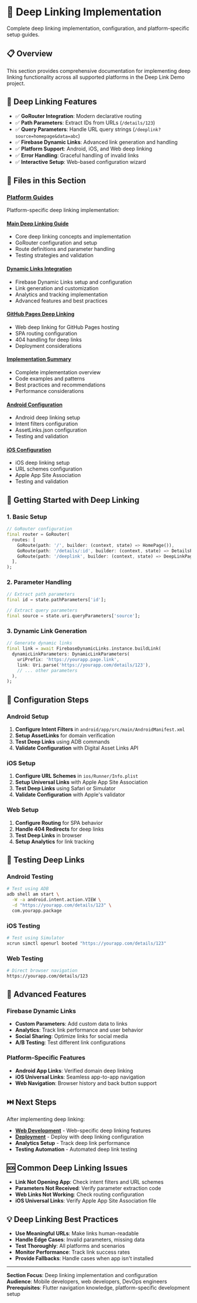 # 🔗 Deep Linking Implementation

Complete deep linking implementation, configuration, and platform-specific setup guides.

## 📋 **Overview**

This section provides comprehensive documentation for implementing deep linking functionality across all supported platforms in the Deep Link Demo project.

## 🎯 **Deep Linking Features**

- ✅ **GoRouter Integration**: Modern declarative routing
- ✅ **Path Parameters**: Extract IDs from URLs (`/details/123`)
- ✅ **Query Parameters**: Handle URL query strings (`/deeplink?source=homepage&data=abc`)
- ✅ **Firebase Dynamic Links**: Advanced link generation and handling
- ✅ **Platform Support**: Android, iOS, and Web deep linking
- ✅ **Error Handling**: Graceful handling of invalid links
- ✅ **Interactive Setup**: Web-based configuration wizard

## 📁 **Files in this Section**

### **[Platform Guides](./platform-guides/)**
Platform-specific deep linking implementation:

#### **[Main Deep Linking Guide](./platform-guides/README.md)**
- Core deep linking concepts and implementation
- GoRouter configuration and setup
- Route definitions and parameter handling
- Testing strategies and validation

#### **[Dynamic Links Integration](./platform-guides/DYNAMIC_LINKS_README.md)**
- Firebase Dynamic Links setup and configuration
- Link generation and customization
- Analytics and tracking implementation
- Advanced features and best practices

#### **[GitHub Pages Deep Linking](./platform-guides/GITHUB-PAGES-DEEP-LINKING-SETUP-GUIDE.md)**
- Web deep linking for GitHub Pages hosting
- SPA routing configuration
- 404 handling for deep links
- Deployment considerations

#### **[Implementation Summary](./platform-guides/IMPLEMENTATION_SUMMARY.md)**
- Complete implementation overview
- Code examples and patterns
- Best practices and recommendations
- Performance considerations

#### **[Android Configuration](./platform-guides/android/)**
- Android deep linking setup
- Intent filters configuration
- AssetLinks.json configuration
- Testing and validation

#### **[iOS Configuration](./platform-guides/ios/)**
- iOS deep linking setup
- URL schemes configuration
- Apple App Site Association
- Testing and validation

## 🚀 **Getting Started with Deep Linking**

### **1. Basic Setup**
```dart
// GoRouter configuration
final router = GoRouter(
  routes: [
    GoRoute(path: '/', builder: (context, state) => HomePage()),
    GoRoute(path: '/details/:id', builder: (context, state) => DetailsPage()),
    GoRoute(path: '/deeplink', builder: (context, state) => DeepLinkPage()),
  ],
);
```

### **2. Parameter Handling**
```dart
// Extract path parameters
final id = state.pathParameters['id'];

// Extract query parameters
final source = state.uri.queryParameters['source'];
```

### **3. Dynamic Link Generation**
```dart
// Generate dynamic links
final link = await FirebaseDynamicLinks.instance.buildLink(
  dynamicLinkParameters: DynamicLinkParameters(
    uriPrefix: 'https://yourapp.page.link',
    link: Uri.parse('https://yourapp.com/details/123'),
    // ... other parameters
  ),
);
```

## 🔧 **Configuration Steps**

### **Android Setup**
1. **Configure Intent Filters** in `android/app/src/main/AndroidManifest.xml`
2. **Setup AssetLinks** for domain verification
3. **Test Deep Links** using ADB commands
4. **Validate Configuration** with Digital Asset Links API

### **iOS Setup**
1. **Configure URL Schemes** in `ios/Runner/Info.plist`
2. **Setup Universal Links** with Apple App Site Association
3. **Test Deep Links** using Safari or Simulator
4. **Validate Configuration** with Apple's validator

### **Web Setup**
1. **Configure Routing** for SPA behavior
2. **Handle 404 Redirects** for deep links
3. **Test Deep Links** in browser
4. **Setup Analytics** for link tracking

## 📱 **Testing Deep Links**

### **Android Testing**
```bash
# Test using ADB
adb shell am start \
  -W -a android.intent.action.VIEW \
  -d "https://yourapp.com/details/123" \
  com.yourapp.package
```

### **iOS Testing**
```bash
# Test using Simulator
xcrun simctl openurl booted "https://yourapp.com/details/123"
```

### **Web Testing**
```bash
# Direct browser navigation
https://yourapp.com/details/123
```

## 🔮 **Advanced Features**

### **Firebase Dynamic Links**
- **Custom Parameters**: Add custom data to links
- **Analytics**: Track link performance and user behavior
- **Social Sharing**: Optimize links for social media
- **A/B Testing**: Test different link configurations

### **Platform-Specific Features**
- **Android App Links**: Verified domain deep linking
- **iOS Universal Links**: Seamless app-to-app navigation
- **Web Navigation**: Browser history and back button support

## ⏭️ **Next Steps**

After implementing deep linking:
- **[Web Development](../06-web-development/)** - Web-specific deep linking features
- **[Deployment](../07-deployment/)** - Deploy with deep linking configuration
- **Analytics Setup** - Track deep link performance
- **Testing Automation** - Automated deep link testing

## 🆘 **Common Deep Linking Issues**

- **Link Not Opening App**: Check intent filters and URL schemes
- **Parameters Not Received**: Verify parameter extraction code
- **Web Links Not Working**: Check routing configuration
- **iOS Universal Links**: Verify Apple App Site Association file

## 💡 **Deep Linking Best Practices**

- **Use Meaningful URLs**: Make links human-readable
- **Handle Edge Cases**: Invalid parameters, missing data
- **Test Thoroughly**: All platforms and scenarios
- **Monitor Performance**: Track link success rates
- **Provide Fallbacks**: Handle cases when app isn't installed

---

**Section Focus**: Deep linking implementation and configuration  
**Audience**: Mobile developers, web developers, DevOps engineers  
**Prerequisites**: Flutter navigation knowledge, platform-specific development setup
